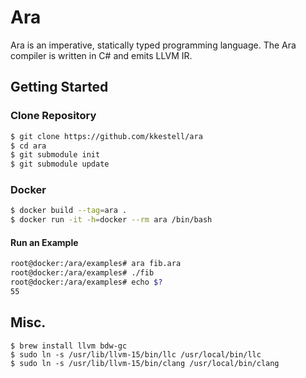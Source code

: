 # Ara

Ara is an imperative, statically typed programming language. The Ara compiler is written in C# and emits LLVM IR.

## Getting Started

### Clone Repository

```sh
$ git clone https://github.com/kkestell/ara
$ cd ara
$ git submodule init
$ git submodule update
```

### Docker

```sh
$ docker build --tag=ara .
$ docker run -it -h=docker --rm ara /bin/bash
```

#### Run an Example

```sh
root@docker:/ara/examples# ara fib.ara
root@docker:/ara/examples# ./fib 
root@docker:/ara/examples# echo $?
55
```

## Misc.

```
$ brew install llvm bdw-gc
$ sudo ln -s /usr/lib/llvm-15/bin/llc /usr/local/bin/llc
$ sudo ln -s /usr/lib/llvm-15/bin/clang /usr/local/bin/clang
```
